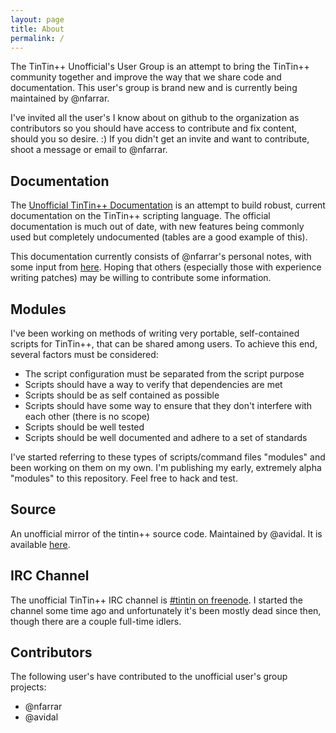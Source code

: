 ```yaml
---
layout: page
title: About
permalink: /
---
```



The TinTin++ Unofficial's User Group is an attempt to bring the TinTin++ community together and improve the way that we share code and documentation. This user's group is brand new and is currently being maintained by @nfarrar.

I've invited all the user's I know about on github to the organization as contributors so you should have access to contribute and fix content, should you so desire. :) If you didn't get an invite and want to contribute, shoot a message or email to @nfarrar.


Documentation
-------------
The [Unofficial TinTin++ Documentation](https://tintinplusplus-unofficial-documentation.readthedocs.org/) is an attempt to build robust, current documentation on the TinTin++ scripting language. The official documentation is much out of date, with new features being commonly used but completely undocumented (tables are a good example of this).

This documentation currently consists of @nfarrar's personal notes, with some input from [here](http://tintin.sourceforge.net/board/viewtopic.php?p=8797). Hoping that others (especially those with experience writing patches) may be willing to contribute some information.


Modules
-------
I've been working on methods of writing very portable, self-contained scripts for TinTin++, that can be shared among users. To achieve this end, several factors must be considered:

- The script configuration must be separated from the script purpose
- Scripts should have a way to verify that dependencies are met
- Scripts should be as self contained as possible
- Scripts should have some way to ensure that they don't interfere with each other (there is no scope)
- Scripts should be well tested
- Scripts should be well documented and adhere to a set of standards

I've started referring to these types of scripts/command files "modules" and been working on them on my own. I'm publishing my early, extremely alpha "modules" to this repository. Feel free to hack and test.


Source
------
An unofficial mirror of the tintin++ source code. Maintained by @avidal. It is available [here](http://github.com/tintinplusplus/tintin).


IRC Channel
-----------
The unofficial TinTin++ IRC channel is <a href="irc://irc.freenode.net:6667/tintin">#tintin on freenode</a>. I started the channel some time ago and unfortunately it's been mostly dead since then, though there are a couple full-time idlers.


Contributors
------------
The following user's have contributed to the unofficial user's group projects:

- @nfarrar
- @avidal

